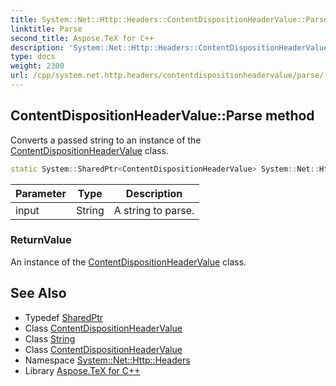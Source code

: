 ```yaml
---
title: System::Net::Http::Headers::ContentDispositionHeaderValue::Parse method
linktitle: Parse
second_title: Aspose.TeX for C++
description: 'System::Net::Http::Headers::ContentDispositionHeaderValue::Parse method. Converts a passed string to an instance of the ContentDispositionHeaderValue class in C++.'
type: docs
weight: 2300
url: /cpp/system.net.http.headers/contentdispositionheadervalue/parse/
---
```

## ContentDispositionHeaderValue::Parse method


Converts a passed string to an instance of the [ContentDispositionHeaderValue](../) class.

```cpp
static System::SharedPtr<ContentDispositionHeaderValue> System::Net::Http::Headers::ContentDispositionHeaderValue::Parse(String input)
```


| Parameter | Type | Description |
| --- | --- | --- |
| input | String | A string to parse. |

### ReturnValue

An instance of the [ContentDispositionHeaderValue](../) class.

## See Also

* Typedef [SharedPtr](../../../system/sharedptr/)
* Class [ContentDispositionHeaderValue](../)
* Class [String](../../../system/string/)
* Class [ContentDispositionHeaderValue](../)
* Namespace [System::Net::Http::Headers](../../)
* Library [Aspose.TeX for C++](../../../)
